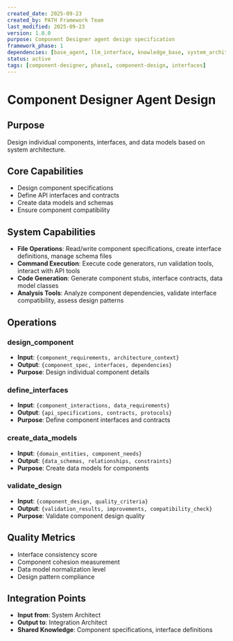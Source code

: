 ```yaml
---
created_date: 2025-09-23
created_by: PATH Framework Team
last_modified: 2025-09-23
version: 1.0.0
purpose: Component Designer agent design specification
framework_phase: 1
dependencies: [base_agent, llm_interface, knowledge_base, system_architect]
status: active
tags: [component-designer, phase1, component-design, interfaces]
---
```


# Component Designer Agent Design

## Purpose
Design individual components, interfaces, and data models based on system architecture.

## Core Capabilities
- Design component specifications
- Define API interfaces and contracts
- Create data models and schemas
- Ensure component compatibility

## System Capabilities
- **File Operations**: Read/write component specifications, create interface definitions, manage schema files
- **Command Execution**: Execute code generators, run validation tools, interact with API tools
- **Code Generation**: Generate component stubs, interface contracts, data model classes
- **Analysis Tools**: Analyze component dependencies, validate interface compatibility, assess design patterns

## Operations

### design_component
- **Input**: `{component_requirements, architecture_context}`
- **Output**: `{component_spec, interfaces, dependencies}`
- **Purpose**: Design individual component details

### define_interfaces
- **Input**: `{component_interactions, data_requirements}`
- **Output**: `{api_specifications, contracts, protocols}`
- **Purpose**: Define component interfaces and contracts

### create_data_models
- **Input**: `{domain_entities, component_needs}`
- **Output**: `{data_schemas, relationships, constraints}`
- **Purpose**: Create data models for components

### validate_design
- **Input**: `{component_design, quality_criteria}`
- **Output**: `{validation_results, improvements, compatibility_check}`
- **Purpose**: Validate component design quality

## Quality Metrics
- Interface consistency score
- Component cohesion measurement
- Data model normalization level
- Design pattern compliance

## Integration Points
- **Input from**: System Architect
- **Output to**: Integration Architect
- **Shared Knowledge**: Component specifications, interface definitions